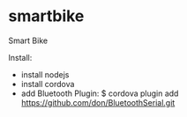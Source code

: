 smartbike
=========

Smart Bike


Install:

  - install nodejs
  - install cordova
  - add Bluetooth Plugin:
  	$ cordova plugin add https://github.com/don/BluetoothSerial.git
